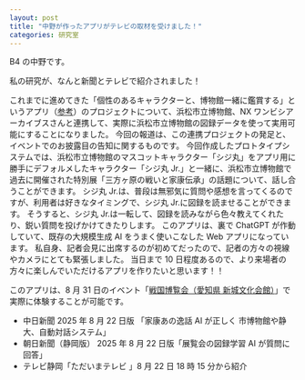 ```yaml
---
layout: post
title: "中野が作ったアプリがテレビの取材を受けました！"
categories: 研究室
---
```


B4 の中野です。

私の研究が、なんと新聞とテレビで紹介されました！

これまでに進めてきた「個性のあるキャラクターと、博物館一緒に鑑賞する」というアプリ（[参考](https://shoji-lab.github.io/%E7%99%BA%E8%A1%A8/2025/03/05/DEIM2025Award.html)）のプロジェクトについて、浜松市立博物館、NX ワンビシアーカイブスさんと連携して、実際に浜松市立博物館の図録データを使って実用可能にすることになりました。
今回の報道は、この連携プロジェクトの発足と、イベントでのお披露目の告知に関するものです。
今回作成したプロトタイプシステムでは、浜松市立博物館のマスコットキャラクター「シジ丸」をアプリ用に勝手にデフォルメしたキャラクター「シジ丸 Jr.」と一緒に、浜松市立博物館で過去に開催された特別展「三方ヶ原の戦いと家康伝承」の話題について、話し合うことができます。
シジ丸 Jr.は、普段は無邪気に質問や感想を言ってくるのですが、利用者は好きなタイミングで、シジ丸 Jr.に図録を読ませることができます。
そうすると、シジ丸 Jr.は一転して、図録を読みながら色々教えてくれたり、鋭い質問を投げかけてきたりします。
このアプリは、裏で ChatGPT が作動していて、既存の大規模生成 AI をうまく使いこなした Web アプリになっています。
私自身、記者会見に出席するのが初めてだったので、記者の方々の視線やカメラにとても緊張しました。
当日まで 10 日程度あるので、より来場者の方々に楽しんでいただけるアプリを作りたいと思います！！

このアプリは、8 月 31 日のイベント「[戦国博覧会（愛知県 新城文化会館）](https://www.city.shinshiro.lg.jp/mokuteki/shisetu/shiryokan/shitaragahara/SENGOKU-EXPO.html)」で実際に体験することが可能です。

- 中日新聞 2025 年 8 月 22 日版 「家康あの逸話 AI が正しく 市博物館や静大、自動対話システム」
- 朝日新聞（静岡版） 2025 年 8 月 22 日版「展覧会の図録学習 AI が質問に回答」
- テレビ静岡「ただいまテレビ 」8 月 22 日 18 時 15 分から紹介
